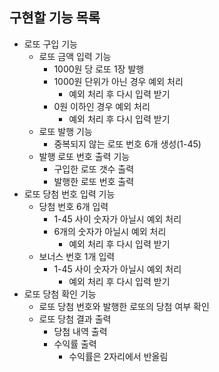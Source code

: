 ## 구현할 기능 목록

- 로또 구입 기능
    - 로또 금액 입력 기능
        - 1000원 당 로또 1장 발행
        - 1000원 단위가 아닌 경우 예외 처리
            - 예외 처리 후 다시 입력 받기
        - 0원 이하인 경우 예외 처리
            - 예외 처리 후 다시 입력 받기
    - 로또 발행 기능
        - 중복되지 않는 로또 번호 6개 생성(1-45)
    - 발행 로또 번호 출력 기능
        - 구입한 로또 갯수 출력
        - 발행한 로또 번호 출력
- 로또 당첨 번호 입력 기능
    - 당첨 번호 6개 입력
        - 1-45 사이 숫자가 아닐시 예외 처리
        - 6개의 숫자가 아닐시 예외 처리
            - 예외 처리 후 다시 입력 받기
    - 보너스 번호 1개 입력
        - 1-45 사이 숫자가 아닐시 예외 처리
            - 예외 처리 후 다시 입력 받기
- 로또 당첨 확인 기능
    - 로또 당첨 번호와 발행한 로또의 당첨 여부 확인
    - 로또 당첨 결과 출력
        - 당첨 내역 출력
        - 수익률 출력
            - 수익률은 2자리에서 반올림